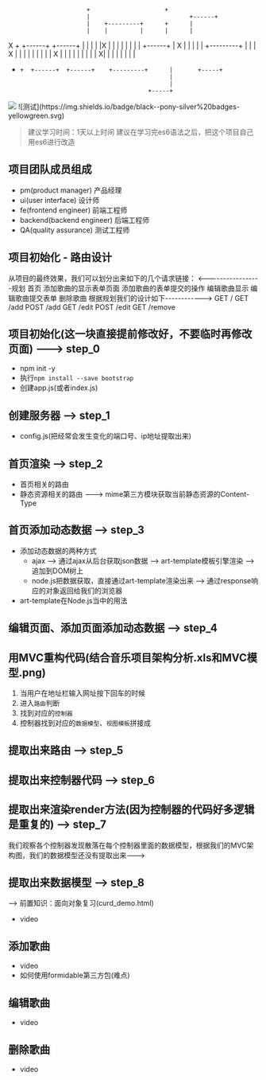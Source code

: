 
                          +                     +
                          |                            +------+
                          |    +---------+      +      |
                          |    |         |      |      |
X     +  +------+  +------+    |         |      |      |
|X    |  |      |  |      |    |         |      |      +------+
| X   |  |      |  |      |    +---------+      |             |
|  X  |  |      |  |      |    |                |             |
|   X |  |      |  |      |    |                |             |
|    X|  |      |  |      |    |                |             |
+     +  +------+  +------+    +---------+      |       +-----+
                                                |
                                                |
                                          +-----+
<img src="https://img.shields.io/badge/black--pony-silver%20badges-yellowgreen.svg">
![测试](https://img.shields.io/badge/black--pony-silver%20badges-yellowgreen.svg)

>建议学习时间：1天以上时间
>建议在学习完es6语法之后，把这个项目自己用es6进行改造

## 项目团队成员组成
- pm(product manager) 产品经理
- ui(user interface) 设计师
- fe(frontend engineer) 前端工程师
- backend(backend engineer) 后端工程师
- QA(quality assurance) 测试工程师

## 项目初始化 - 路由设计

从项目的最终效果，我们可以划分出来如下的几个请求链接：
<-----------------规划
首页
添加歌曲的显示表单页面
添加歌曲的表单提交的操作
编辑歌曲显示
编辑歌曲提交表单
删除歌曲
根据规划我们的设计如下------------>
GET / 
GET /add
POST /add
GET /edit
POST /edit
GET /remove

## 项目初始化(这一块直接提前修改好，不要临时再修改页面) ---> step_0
- npm init -y
- 执行`npm install --save bootstrap`
- 创建app.js(或者index.js)

## 创建服务器 --> step_1
- config.js(把经常会发生变化的端口号、ip地址提取出来)

## 首页渲染 --> step_2
- 首页相关的路由
- 静态资源相关的路由 ---> mime第三方模块获取当前静态资源的Content-Type

## 首页添加动态数据 --> step_3
- 添加动态数据的两种方式
    + ajax --> 通过ajax从后台获取json数据 --> art-template模板引擎渲染 --> 追加到DOM树上
    + node.js把数据获取，直接通过art-template渲染出来 --> 通过response响应的对象返回给我们的浏览器
- art-template在Node.js当中的用法

## 编辑页面、添加页面添加动态数据 --> step_4

## 用MVC重构代码(结合音乐项目架构分析.xls和MVC模型.png)
1. 当用户在地址栏输入网址按下回车的时候
2. 进入`路由`判断
3. 找到对应的`控制器`
4. 控制器找到对应的`数据模型`、`视图模板`拼接成

## 提取出来路由 --> step_5

## 提取出来控制器代码 --> step_6

## 提取出来渲染render方法(因为控制器的代码好多逻辑是重复的) --> step_7

我们观察各个控制器发现散落在每个控制器里面的数据模型，根据我们的MVC架构图，我们的数据模型还没有提取出来--->
## 提取出来数据模型 --> step_8 
--> 前置知识：面向对象复习(curd_demo.html)
- video

## 添加歌曲
- video
- 如何使用formidable第三方包(难点)

## 编辑歌曲
- video

## 删除歌曲
- video





